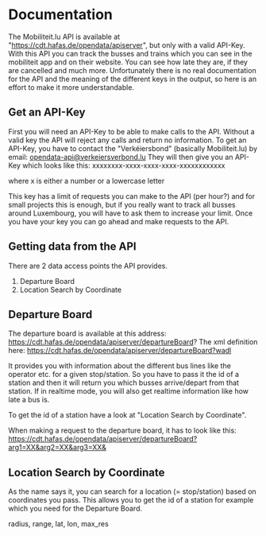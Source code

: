 # Documentation #

The Mobiliteit.lu API is available at "https://cdt.hafas.de/opendata/apiserver", but only with a valid API-Key.
With this API you can track the busses and trains which you can see in the mobiliteit app and on their website.
You can see how late they are, if they are cancelled and much more.
Unfortunately there is no real documentation for the API and the meaning of the different keys in the output, so here is an effort to make it more understandable.


## Get an API-Key
First you will need an API-Key to be able to make calls to the API.
Without a valid key the API will reject any calls and return no information.
To get an API-Key, you have to contact the "Verkéiersbond" (basically Mobiliteit.lu) by email: opendata-api@verkeiersverbond.lu
They will then give you an API-Key which looks like this:
xxxxxxxx-xxxx-xxxx-xxxx-xxxxxxxxxxxx

where x is either a number or a lowercase letter

This key has a limit of requests you can make to the API (per hour?) and for small projects this is enough, but if you really want to track all busses around Luxembourg, you will have to ask them to increase your limit.
Once you have your key you can go ahead and make requests to the API.


## Getting data from the API
There are 2 data access points the API provides.
1. Departure Board
2. Location Search by Coordinate

## Departure Board
The departure board is available at this address: https://cdt.hafas.de/opendata/apiserver/departureBoard?
The xml definition here: https://cdt.hafas.de/opendata/apiserver/departureBoard?wadl

It provides you with information about the different bus lines like the operator etc. for a given stop/station.
So you have to pass it the id of a station and then it will return you which busses arrive/depart from that station.
If in realtime mode, you will also get realtime information like how late a bus is.

To get the id of a station have a look at "Location Search by Coordinate".

When making a request to the departure board, it has to look like this:
https://cdt.hafas.de/opendata/apiserver/departureBoard?arg1=XX&arg2=XX&arg3=XX&

## Location Search by Coordinate
As the name says it, you can search for a location (= stop/station) based on coordinates you pass.
This allows you to get the id of a station for example which you need for the Departure Board.

radius, range, lat, lon, max_res
